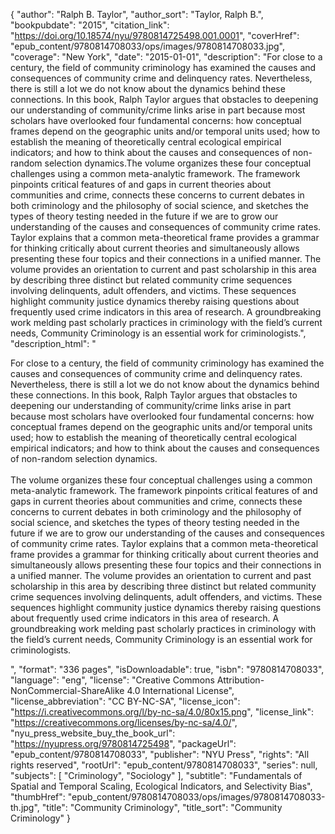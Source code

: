 {
  "author": "Ralph B. Taylor",
  "author_sort": "Taylor, Ralph B.",
  "bookpubdate": "2015",
  "citation_link": "https://doi.org/10.18574/nyu/9780814725498.001.0001",
  "coverHref": "epub_content/9780814708033/ops/images/9780814708033.jpg",
  "coverage": "New York",
  "date": "2015-01-01",
  "description": "For close to a century, the field of community criminology has examined the causes and consequences of community crime and delinquency rates. Nevertheless, there is still a lot we do not know about the dynamics behind these connections. In this book, Ralph Taylor argues that obstacles to deepening our understanding of community/crime links arise in part because most scholars have overlooked four fundamental concerns: how conceptual frames depend on the geographic units and/or temporal units used; how to establish the meaning of theoretically central ecological empirical indicators; and how to think about the causes and consequences of non-random selection dynamics.The volume organizes these four conceptual challenges using a common meta-analytic framework. The framework pinpoints critical features of and gaps in current theories about communities and crime, connects these concerns to current debates in both criminology and the philosophy of social science, and sketches the types of theory testing needed in the future if we are to grow our understanding of the causes and consequences of community crime rates. Taylor explains that a common meta-theoretical frame provides a grammar for thinking critically about current theories and simultaneously allows presenting these four topics and their connections in a unified manner. The volume provides an orientation to current and past scholarship in this area by describing three distinct but related community crime sequences involving delinquents, adult offenders, and victims. These sequences highlight community justice dynamics thereby raising questions about frequently used crime indicators in this area of research. A groundbreaking work melding past scholarly practices in criminology with the field’s current needs, Community Criminology is an essential work for criminologists.",
  "description_html": "<p>For close to a century, the field of community criminology has examined the causes and consequences of community crime and delinquency rates. Nevertheless, there is still a lot we do not know about the dynamics behind these connections. In this book, Ralph Taylor argues that obstacles to deepening our understanding of community/crime links arise in part because most scholars have overlooked four fundamental concerns: how conceptual frames depend on the geographic units and/or temporal units used; how to establish the meaning of theoretically central ecological empirical indicators; and how to think about the causes and consequences of non-random selection dynamics.<br><br>The volume organizes these four conceptual challenges using a common meta-analytic framework. The framework pinpoints critical features of and gaps in current theories about communities and crime, connects these concerns to current debates in both criminology and the philosophy of social science, and sketches the types of theory testing needed in the future if we are to grow our understanding of the causes and consequences of community crime rates. Taylor explains that a common meta-theoretical frame provides a grammar for thinking critically about current theories and simultaneously allows presenting these four topics and their connections in a unified manner. The volume provides an orientation to current and past scholarship in this area by describing three distinct but related community crime sequences involving delinquents, adult offenders, and victims. These sequences highlight community justice dynamics thereby raising questions about frequently used crime indicators in this area of research. A groundbreaking work melding past scholarly practices in criminology with the field’s current needs, Community Criminology is an essential work for criminologists.</p>",
  "format": "336 pages",
  "isDownloadable": true,
  "isbn": "9780814708033",
  "language": "eng",
  "license": "Creative Commons Attribution-NonCommercial-ShareAlike 4.0 International License",
  "license_abbreviation": "CC BY-NC-SA",
  "license_icon": "https://i.creativecommons.org/l/by-nc-sa/4.0/80x15.png",
  "license_link": "https://creativecommons.org/licenses/by-nc-sa/4.0/",
  "nyu_press_website_buy_the_book_url": "https://nyupress.org/9780814725498",
  "packageUrl": "epub_content/9780814708033",
  "publisher": "NYU Press",
  "rights": "All rights reserved",
  "rootUrl": "epub_content/9780814708033",
  "series": null,
  "subjects": [
    "Criminology",
    "Sociology"
  ],
  "subtitle": "Fundamentals of Spatial and Temporal Scaling, Ecological Indicators, and Selectivity Bias",
  "thumbHref": "epub_content/9780814708033/ops/images/9780814708033-th.jpg",
  "title": "Community Criminology",
  "title_sort": "Community Criminology"
}

